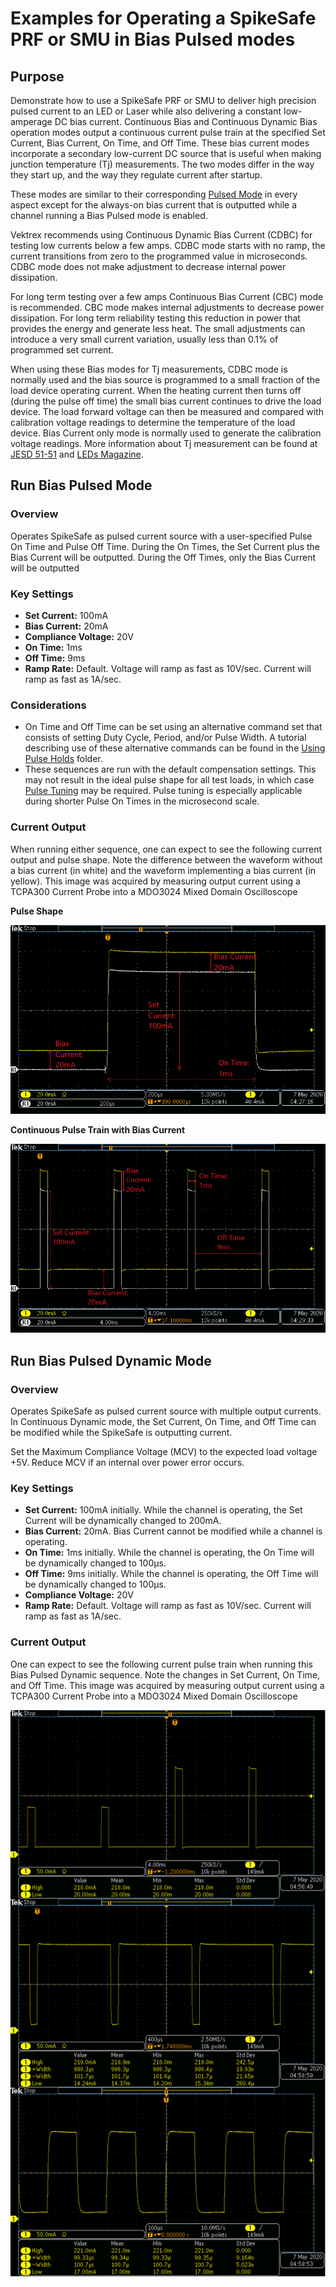 # Examples for Operating a SpikeSafe PRF or SMU in Bias Pulsed modes

## **Purpose**
Demonstrate how to use a SpikeSafe PRF or SMU to deliver high precision pulsed current to an LED or Laser while also delivering a constant low-amperage DC bias current. Continuous Bias and Continuous Dynamic Bias operation modes output a continuous current pulse train at the specified Set Current, Bias Current, On Time, and Off Time. These bias current modes incorporate a secondary low-current DC source that is useful when making junction temperature (Tj) measurements. The two modes differ in the way they start up, and the way they regulate current after startup.

These modes are similar to their corresponding [Pulsed Mode](../run_pulsed) in every aspect except for the always-on bias current that is outputted while a channel running a Bias Pulsed mode is enabled.

Vektrex recommends using Continuous Dynamic Bias Current (CDBC) for testing low currents below a few amps.  CDBC mode starts with no ramp, the current transitions from zero to the programmed value in microseconds. CDBC mode does not make adjustment to decrease internal power dissipation.

For long term testing over a few amps Continuous Bias Current (CBC) mode is recommended. CBC mode makes internal adjustments to decrease power dissipation. For long term reliability testing this reduction in power that provides the energy and generate less heat. The small adjustments can introduce a very small current variation, usually less than 0.1% of programmed set current.

 When using these Bias modes for Tj measurements, CDBC mode is normally used and the bias source is programmed to a small fraction of the load device operating current. When the heating current then turns off (during the pulse off time) the small bias current continues to drive the load device. The load forward voltage can then be measured and compared with calibration voltage readings to determine the temperature of the load device. Bias Current only mode is normally used to generate the calibration voltage readings. More information about Tj measurement can be found at [JESD 51-51](https://www.jedec.org/sites/default/files/docs/JESD51-51.pdf) and [LEDs Magazine](https://www.ledsmagazine.com/manufacturing-services-testing/article/14173251/jedec-technique-simplifies-led-junction-temperature-measurement). 

## **Run Bias Pulsed Mode**

### Overview 
Operates SpikeSafe as pulsed current source with a user-specified Pulse On Time and Pulse Off Time. During the On Times, the Set Current plus the Bias Current will be outputted. During the Off Times, only the Bias Current will be outputted

### Key Settings 
- **Set Current:** 100mA
- **Bias Current:** 20mA
- **Compliance Voltage:** 20V
- **On Time:** 1ms
- **Off Time:** 9ms
- **Ramp Rate:** Default. Voltage will ramp as fast as 10V/sec. Current will ramp as fast as 1A/sec.

### Considerations
- On Time and Off Time can be set using an alternative command set that consists of setting Duty Cycle, Period, and/or Pulse Width. A tutorial describing use of these alternative commands can be found in the [Using Pulse Holds](../../application_specific_examples/using_pulse_holds) folder.
- These sequences are run with the default compensation settings. This may not result in the ideal pulse shape for all test loads, in which case [Pulse Tuning](../../application_specific_examples/pulse_tuning) may be required. Pulse tuning is especially applicable during shorter Pulse On Times in the microsecond scale.

### Current Output
When running either sequence, one can expect to see the following current output and pulse shape. Note the difference between the waveform without a bias current (in white) and the waveform implementing a bias current (in yellow). This image was acquired by measuring output current using a TCPA300 Current Probe into a MDO3024 Mixed Domain Oscilloscope

**Pulse Shape**

![](continuous_bias_pulse_shape.png)

**Continuous Pulse Train with Bias Current**

![](continuous_bias_pulse_train.png)


## **Run Bias Pulsed Dynamic Mode**

### Overview
Operates SpikeSafe as pulsed current source with multiple output currents. In Continuous Dynamic mode, the Set Current, On Time, and Off Time can be modified while the SpikeSafe is outputting current.  

Set the Maximum Compliance Voltage (MCV) to the expected load voltage +5V. Reduce MCV if an internal over power error occurs. 

### Key Settings
- **Set Current:** 100mA initially. While the channel is operating, the Set Current will be dynamically changed to 200mA.
- **Bias Current:** 20mA. Bias Current cannot be modified while a channel is operating.
- **On Time:** 1ms initially. While the channel is operating, the On Time will be dynamically changed to 100µs.
- **Off Time:** 9ms initially. While the channel is operating, the Off Time will be dynamically changed to 100µs.
- **Compliance Voltage:** 20V
- **Ramp Rate:** Default. Voltage will ramp as fast as 10V/sec. Current will ramp as fast as 1A/sec.

### Current Output
One can expect to see the following current pulse train when running this Bias Pulsed Dynamic sequence. Note the changes in Set Current, On Time, and Off Time. This image was acquired by measuring output current using a TCPA300 Current Probe into a MDO3024 Mixed Domain Oscilloscope

![](pulsed_dynamic_adjustments.png)
